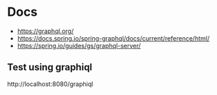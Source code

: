 # Docs
- https://graphql.org/
- https://docs.spring.io/spring-graphql/docs/current/reference/html/
- https://spring.io/guides/gs/graphql-server/

## Test using graphiql
http://localhost:8080/graphiql
